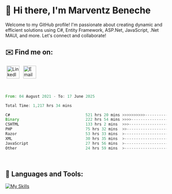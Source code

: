 # 👋 Hi there, I'm Marventz Beneche

Welcome to my GitHub profile! I'm passionate about creating dynamic and efficient solutions using C#, Entity Framework, ASP.Net, JavaScript, .Net MAUI, and more. Let's connect and collaborate!

## ✉️ Find me on:
 <a href="https://linkedin.com/in/benechem" target="_blank" rel="noopener noreferrer"> <img src="https://icons.iconarchive.com/icons/limav/flat-gradient-social/512/Linkedin-icon.png" alt="LinkedIn" height="40" style="vertical-align:top; margin:4px"></a>
 <a href="mailto:info@benechem.co"> <img src="https://icons.iconarchive.com/icons/dtafalonso/android-lollipop/512/Gmail-icon.png" alt="Email" height="40" style="vertical-align:top; margin:4px"></a>
</p>

<br/>
<!--START_SECTION:waka-->

```rust
From: 04 August 2021 - To: 17 June 2025

Total Time: 1,217 hrs 34 mins

C#                                 521 hrs 20 mins >>>>>>>>>>---------------   41.96 %
Binary                             222 hrs 54 mins >>>>---------------------   17.94 %
CSHTML                             133 hrs 2 mins  >>>----------------------   10.71 %
PHP                                75 hrs 32 mins  >>-----------------------   06.08 %
Razor                              53 hrs 33 mins  >------------------------   04.31 %
XML                                30 hrs 35 mins  >------------------------   02.46 %
JavaScript                         27 hrs 56 mins  >------------------------   02.25 %
Other                              24 hrs 59 mins  >------------------------   02.01 %
```

<!--END_SECTION:waka-->
<br />

## 🧰 Languages and Tools:

[![My Skills](https://skillicons.dev/icons?i=js,html,css,cs,java,php,mysql,dotnet,bootstrap,visualstudio,vscode,androidstudio,azure,xd,wordpress,raspberrypi)](https://skillicons.dev)
<br />

